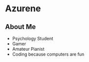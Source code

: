 # Azurene
## About Me
* Psychology Student
* Gamer
* Amateur Pianist
* Coding because computers are fun
